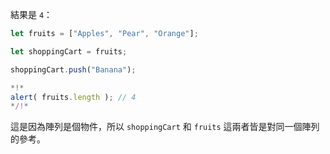 結果是 `4`：

```js run
let fruits = ["Apples", "Pear", "Orange"];

let shoppingCart = fruits;

shoppingCart.push("Banana");

*!*
alert( fruits.length ); // 4
*/!*
```

這是因為陣列是個物件，所以 `shoppingCart` 和 `fruits` 這兩者皆是對同一個陣列的參考。

